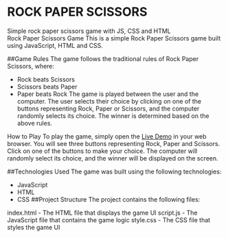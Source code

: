 # ROCK PAPER SCISSORS
Simple rock paper scissors game with JS, CSS and HTML\
Rock Paper Scissors Game
This is a simple Rock Paper Scissors game built using JavaScript, HTML and CSS.

##Game Rules
The game follows the traditional rules of Rock Paper Scissors, where:

- Rock beats Scissors
- Scissors beats Paper
- Paper beats Rock
The game is played between the user and the computer. The user selects their choice by clicking on one of the buttons representing Rock, Paper or Scissors, and the computer randomly selects its choice. The winner is determined based on the above rules.

How to Play
To play the game, simply open the [Live Demo](https://cebotaritigran.github.io/rock-paper-scissors/) in your web browser. You will see three buttons representing Rock, Paper and Scissors. Click on one of the buttons to make your choice. The computer will randomly select its choice, and the winner will be displayed on the screen.

##Technologies Used
The game was built using the following technologies:

- JavaScript
- HTML
- CSS
##Project Structure
The project contains the following files:

index.html - The HTML file that displays the game UI
script.js - The JavaScript file that contains the game logic
style.css - The CSS file that styles the game UI
